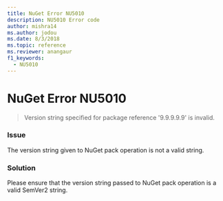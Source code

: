 ```yaml
---
title: NuGet Error NU5010
description: NU5010 Error code
author: mishra14
ms.author: jodou
ms.date: 8/3/2018
ms.topic: reference
ms.reviewer: anangaur
f1_keywords: 
  - NU5010
---
```


# NuGet Error NU5010
> Version string specified for package reference '9.9.9.9.9' is invalid.

### Issue

The version string given to NuGet pack operation is not a valid string.


### Solution

Please ensure that the version string passed to NuGet pack operation is a valid SemVer2 string.


